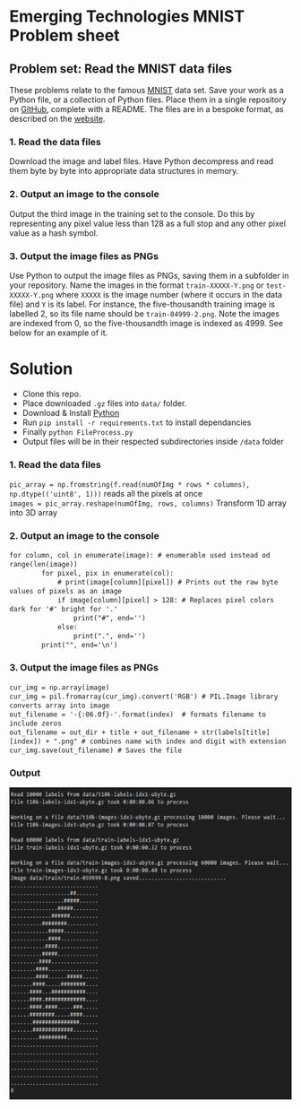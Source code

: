 # Emerging Technologies MNIST Problem sheet

## Problem set: Read the MNIST data files
These problems relate to the famous [MNIST](http://yann.lecun.com/exdb/mnist/) data set.
Save your work as a Python file, or a collection of Python files.
Place them in a single repository on [GitHub](https://github.com/), complete with a README.
The files are in a bespoke format, as described on the [website](http://yann.lecun.com/exdb/mnist/).


### 1. Read the data files
Download the image and label files.
Have Python decompress and read them byte by byte into appropriate data structures in memory.

### 2. Output an image to the console
Output the third image in the training set to the console.
Do this by representing any pixel value less than 128 as a full stop and any other pixel value as a hash symbol.

### 3. Output the image files as PNGs
Use Python to output the image files as PNGs, saving them in a subfolder in your repository.
Name the images in the format `train-XXXXX-Y.png` or `test-XXXXX-Y.png` where `XXXXX` is the image number (where it occurs in the data file) and `Y` is its label.
For instance, the five-thousandth training image is labelled 2, so its file name should be `train-04999-2.png`.
Note the images are indexed from 0, so the five-thousandth image is indexed as 4999.
See below for an example of it.

# Solution
 - Clone this repo.
 - Place downloaded `.gz` files into `data/` folder.
 - Download & Install [Python](https://www.python.org/downloads/)
 - Run `pip install -r requirements.txt` to install dependancies
 - Finally `python FileProcess.py`
 - Output files will be in their respected subdirectories inside `/data` folder

### 1. Read the data files
`pic_array = np.fromstring(f.read(numOfImg * rows * columns), np.dtype(('uint8', 1)))` reads all the pixels at once  
`images = pic_array.reshape(numOfImg, rows, columns)` Transform 1D array into 3D array

### 2. Output an image to the console
```
for column, col in enumerate(image): # enumerable used instead od range(len(image))
        for pixel, pix in enumerate(col):
            # print(image[column][pixel]) # Prints out the raw byte values of pixels as an image
            if image[column][pixel] > 128: # Replaces pixel colors dark for '#' bright for '.'
                print("#", end='')
            else:
                print(".", end='')
        print("", end='\n')
```

### 3. Output the image files as PNGs
```
cur_img = np.array(image)
cur_img = pil.fromarray(cur_img).convert('RGB') # PIL.Image library converts array into image
out_filename = '-{:06.0f}-'.format(index)  # formats filename to include zeros
out_filename = out_dir + title + out_filename + str(labels[title][index]) + ".png" # combines name with index and digit with extension
cur_img.save(out_filename) # Saves the file
```

### Output
![Execution times](https://github.com/MartinRep/MNIST-ProblemSheet/blob/master/MNIST%20Execution%20times.PNG)
